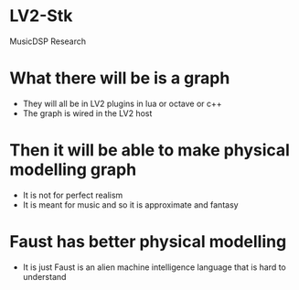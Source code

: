 # LV2-Stk
 MusicDSP Research 

# What there will be is a graph
* They will all be in LV2 plugins in lua or octave or c++
* The graph is wired in the LV2 host

# Then it will be able to make physical modelling graph
* It is not for perfect realism
* It is meant for music and so it is approximate and fantasy

# Faust has better physical modelling
* It is just Faust is an alien machine intelligence language that is hard to understand
